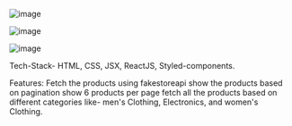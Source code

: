 ![image](https://github.com/Rdev921/product-store/assets/61020616/c591cae9-3c69-4430-8725-c06a552583ad)

![image](https://github.com/Rdev921/product-store/assets/61020616/c2888653-4ed2-49f8-b577-c06a7cd4e172)

![image](https://github.com/Rdev921/product-store/assets/61020616/694d279c-8963-4813-9395-720dee1f2736)

Tech-Stack- HTML, CSS, JSX, ReactJS, Styled-components.

Features:
    Fetch the products using fakestoreapi
    show the products based on pagination 
    show 6 products per page 
    fetch all the products based on different categories like- men's Clothing, Electronics, and women's Clothing.




